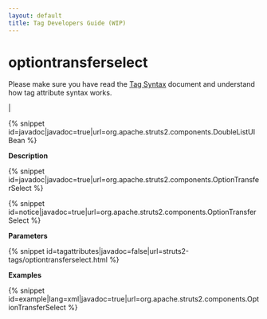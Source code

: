 ```yaml
---
layout: default
title: Tag Developers Guide (WIP)
---
```


# optiontransferselect


Please make sure you have read the [Tag Syntax](#PAGE_13927) document and understand how tag attribute syntax works.

| 


{% snippet id=javadoc|javadoc=true|url=org.apache.struts2.components.DoubleListUIBean %}

__Description__



{% snippet id=javadoc|javadoc=true|url=org.apache.struts2.components.OptionTransferSelect %}


{% snippet id=notice|javadoc=true|url=org.apache.struts2.components.OptionTransferSelect %}

__Parameters__



{% snippet id=tagattributes|javadoc=false|url=struts2-tags/optiontransferselect.html %}

__Examples__



{% snippet id=example|lang=xml|javadoc=true|url=org.apache.struts2.components.OptionTransferSelect %}
